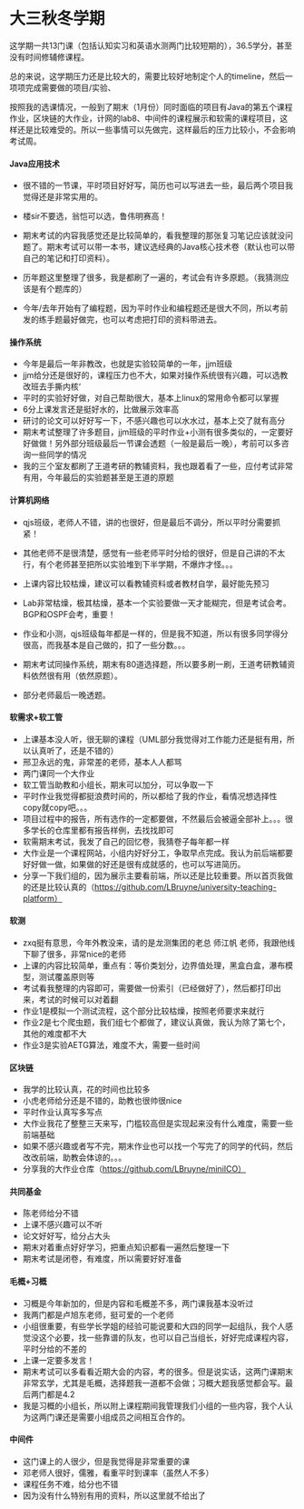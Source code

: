 # 大三秋冬学期

这学期一共13门课（包括认知实习和英语水测两门比较短期的），36.5学分，甚至没有时间修辅修课程。

总的来说，这学期压力还是比较大的，需要比较好地制定个人的timeline，然后一项项完成需要做的项目/实验、

按照我的选课情况，一般到了期末（1月份）同时面临的项目有Java的第五个课程作业，区块链的大作业，计网的lab8、中间件的课程展示和软需的课程项目，这样还是比较难受的。所以一些事情可以先做完，这样最后的压力比较小，不会影响考试周。



#### Java应用技术

- 很不错的一节课，平时项目好好写，简历也可以写进去一些，最后两个项目我觉得还是非常实用的。

- 楼sir不要选，翁恺可以选，鲁伟明赛高！
- 期末考试的内容我感觉还是比较简单的，看我整理的那张复习笔记应该就没问题了。期末考试可以带一本书，建议选经典的Java核心技术卷（默认也可以带自己的笔记和打印资料）。
- 历年题这里整理了很多，我是都刷了一遍的，考试会有许多原题。（我猜测应该是有个题库的）
- 今年/去年开始有了编程题，因为平时作业和编程题还是很大不同，所以考前发的练手题最好做完，也可以考虑把打印的资料带进去。



#### 操作系统

- 今年是最后一年非教改，也就是实验较简单的一年，jjm班级
- jjm给分还是很好的，课程压力也不大，如果对操作系统很有兴趣，可以选教改班去手撕内核‘
- 平时的实验好好做，对自己帮助很大，基本上linux的常用命令都可以掌握
- 6分上课发言还是挺好水的，比做展示效率高
- 研讨的论文可以好好写一下，不感兴趣也可以水水过，基本上交了就有高分
- 期末考试整理了许多题目，jjm班级的平时作业+小测有很多类似的，一定要好好做做！另外部分班级最后一节课会透题（一般是最后一晚），考前可以多咨询一些同学的情况
- 我的三个室友都刷了王道考研的教辅资料，我也跟着看了一些，应付考试非常有用，今年最后的实验题甚至是王道的原题



#### 计算机网络

- qjs班级，老师人不错，讲的也很好，但是最后不调分，所以平时分需要抓紧！
- 其他老师不是很清楚，感觉有一些老师平时分给的很好，但是自己讲的不太行，有个老师甚至把所以实验堆到下半学期，不爆炸才怪。。。
- 上课内容比较枯燥，建议可以看教辅资料或者教材自学，最好能先预习
- Lab非常枯燥，极其枯燥，基本一个实验要做一天才能糊完，但是考试会考。BGP和OSPF会考，重要！

- 作业和小测，qjs班级每年都是一样的，但是我不知道，所以有很多同学得分很高，而我基本是自己做的，扣了一些分数。。。
- 期末考试同操作系统，期末有80道选择题，所以要多刷一刷，王道考研教辅资料依然很有用（依然原题）。
- 部分老师最后一晚透题。



#### 软需求+软工管

- 上课基本没人听，很无聊的课程（UML部分我觉得对工作能力还是挺有用，所以认真听了，还是不错的）
- 邢卫永远的鬼，非常差的老师，基本人人都骂
- 两门课同一个大作业
- 软工管当助教和小组长，期末可以加分，可以争取一下
- 平时作业我觉得都挺浪费时间的，所以都给了我的作业，看情况想选择性copy就copy吧。。。
- 项目过程中的报告，所有选作的一定都要做，不然最后会被逼全部补上。。。很多学长的仓库里都有报告样例，去找找即可
- 软需期末考试，我发了自己的回忆卷，我猜卷子每年都一样
- 大作业是一个课程网站，小组内好好分工，争取早点完成。我认为前后端都要好好做一做，如果做的好还是很有成就感的，也可以写进简历。
- 分享一下我们组的，因为展示主要看前端，所以还是比较重要。所以首页我做的还是比较认真的（https://github.com/LBruyne/university-teaching-platform）



#### 软测

- zxq挺有意思，今年外教没来，请的是龙测集团的老总 师江帆 老师，我跟他线下聊了很多，非常nice的老师
- 上课的内容比较简单，重点有：等价类划分，边界值处理，黑盒白盒，瀑布模型，测试覆盖原则等
- 考试看我整理的内容即可，需要做一份索引（已经做好了），然后都打印出来，考试的时候可以对着翻
- 作业1是模拟一个测试流程，这个部分比较枯燥，按照老师要求来就行
- 作业2是七个爬虫题，我们组七个都做了，建议认真做，我认为除了第七个，其他的难度都不大
- 作业3是实验AETG算法，难度不大，需要一些时间



#### 区块链

- 我学的比较认真，花的时间也比较多
- 小虎老师给分还是不错的，助教也很帅很nice
- 平时作业认真写多写点
- 大作业我花了整整三天来写，门槛较高但是实现起来没有什么难度，需要一些前端基础
- 如果不感兴趣或者写不完，期末作业也可以找一个写完了的同学的代码，然后改改前端，助教会体谅的。。。
- 分享我的大作业仓库（https://github.com/LBruyne/miniICO）



#### 共同基金

- 陈老师给分不错
- 上课不感兴趣可以不听
- 论文好好写，给分占大头
- 期末对着重点好好学习，把重点知识都看一遍然后整理一下
- 期末考试是闭卷，有难度，所以需要好好准备



#### 毛概+习概

- 习概是今年新加的，但是内容和毛概差不多，两门课我基本没听过
- 我两门都是卢旭东老师，挺可爱的一个老师
- 小组很重要，有些学长学姐的经验可能说要和大四的同学一起组队，我个人感觉没这个必要，找一些靠谱的队友，也可以自己当组长，好好完成课程内容，平时分给的不差的
- 上课一定要多发言！
- 期末考试可以多看看近期大会的内容，考的很多。但是说实话，这两门课期末非常玄学，尤其是毛概，选择题我一道都不会做；习概大题我感觉都会写。最后两门都是4.2
- 我是习概的小组长，所以附上课程期间我管理我们小组的一些内容，我个人认为这两门课还是需要小组成员之间相互合作的。



#### 中间件

- 这门课上的人很少，但是我觉得是非常重要的课
- 邓老师人很好，儒雅，看重平时到课率（虽然人不多）
- 课程任务不难，给分也不错
- 因为没有什么特别有用的资料，所以这里就不给出了
